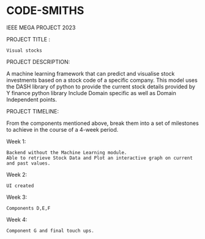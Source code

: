 # CODE-SMITHS
IEEE MEGA PROJECT 2023


PROJECT TITLE :

	Visual stocks

PROJECT DESCRIPTION:

A machine learning framework that can predict and visualise stock investments based on a stock code of a specific company.
This model uses the DASH library  of python to provide the current stock details provided by Y finance python library 
Include Domain specific as well as Domain Independent points.


PROJECT TIMELINE:

From the components mentioned above, break them into a set of milestones to achieve in the course of a 4-week period.

Week 1:

	Backend without the Machine Learning module.
	Able to retrieve Stock Data and Plot an interactive graph on current and past values.
 
Week 2:

	UI created


Week 3:

	Components D,E,F
 
Week 4:

	Component G and final touch ups.

